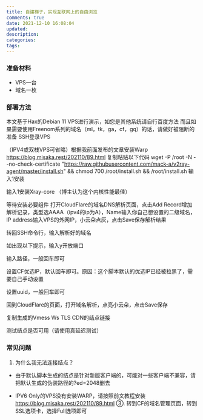 ```yaml
---
title: 自建梯子，实现互联网上的自由浏览
comments: true
date: 2021-12-10 16:08:04
updated:
description:
categories:
tags:
---
```




### 准备材料

- VPS一台
- 域名一枚

### 部署方法

本文基于Hax的Debian 11 VPS进行演示，如您是其他系统请自行百度方法
而且如果需要使用Freenom系列的域名（ml，tk，ga，cf，gq）的话，请做好被阻断的准备
SSH登录VPS

（IPV4或双栈VPS可省略）根据我前面发布的文章安装Warp
https://blog.misaka.rest/202110/89.html
复制粘贴以下代码
wget -P /root -N --no-check-certificate "https://raw.githubusercontent.com/mack-a/v2ray-agent/master/install.sh" && chmod 700 /root/install.sh && /root/install.sh
输入1安装

输入1安装Xray-core （博主认为这个内核性能最佳）

等待安装必要组件
打开CloudFlare的域名DNS解析页面，点击Add Record增加解析记录，类型选AAAA（ipv4的ip为A），Name输入你自己想设置的二级域名，IP address输入VPS的外网IP，小云朵点灰，点击Save保存解析结果

转回SSH命令行，输入解析好的域名

如出现以下提示，输入y开放端口

输入路径，一般回车即可

设置CF优选IP，默认回车即可。原因：这个脚本默认的优选IP已经被拉黑了，需要自己手动设置

设置uuid，一般回车即可

回到CloudFlare的页面，打开域名解析，点亮小云朵，点击Save保存

复制生成的Vmess Ws TLS CDN的结点链接

测试结点是否可用（请使用真延迟测试）


### 常见问题

1. 为什么我无法连接结点？
  - 由于默认脚本生成的结点是针对新版客户端的，可能对一些客户端不兼容，请把默认生成的伪装路径的?ed=2048删去

  - IPV6 Only的VPS没有安装WARP，请按照前文教程安装
https://blog.misaka.rest/202110/89.html
③. 转到CF的域名管理页面，转到SSL选项卡，选择Full选项即可



